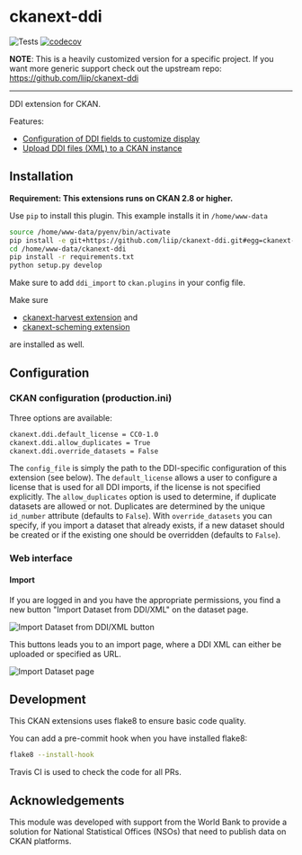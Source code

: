 ckanext-ddi
===========

![Tests](https://github.com/okfn/ckanext-ddi/workflows/Tests/badge.svg?branch=master)
[![codecov](https://codecov.io/gh/okfn/ckanext-ddi/branch/master/graph/badge.svg?token=64CxGCG5z4)](https://codecov.io/gh/okfn/ckanext-ddi)

**NOTE**: This is a heavily customized version for a specific project. If you want more generic support check out the upstream repo: https://github.com/liip/ckanext-ddi

---


DDI extension for CKAN.

Features:

* [Configuration of DDI fields to customize display](#configuration)
* [Upload DDI files (XML) to a CKAN instance](#import)


## Installation

**Requirement: This extensions runs on CKAN 2.8 or higher.**

Use `pip` to install this plugin. This example installs it in `/home/www-data`

```bash
source /home/www-data/pyenv/bin/activate
pip install -e git+https://github.com/liip/ckanext-ddi.git#egg=ckanext-ddi --src /home/www-data
cd /home/www-data/ckanext-ddi
pip install -r requirements.txt
python setup.py develop
```

Make sure to add `ddi_import` to `ckan.plugins` in your config file.

Make sure

* [ckanext-harvest extension](https://github.com/ckan/ckanext-harvest) and
* [ckanext-scheming extension](https://github.com/ckan/ckanext-scheming)

are installed as well.

## Configuration

### CKAN configuration (production.ini)
Three options are available:

```bash
ckanext.ddi.default_license = CC0-1.0
ckanext.ddi.allow_duplicates = True
ckanext.ddi.override_datasets = False
```

The `config_file` is simply the path to the DDI-specific configuration of this extension (see below).
The `default_license` allows a user to configure a license that is used for all DDI imports, if the license is not specified explicitly.
The `allow_duplicates` option is used to determine, if duplicate datasets are allowed or not. Duplicates are determined by the unique `id_number` attribute (defaults to `False`).
With `override_datasets` you can specify, if you import a dataset that already exists, if a new dataset should be created or if the existing one should be overridden (defaults to `False`).

### Web interface

#### Import

If you are logged in and you have the appropriate permissions, you find a new button "Import Dataset from DDI/XML" on the dataset page.

![Import Dataset from DDI/XML button](https://raw.github.com/liip/ckanext-ddi/master/screenshots/add_dataset_button.png)

This buttons leads you to an import page, where a DDI XML can either be uploaded or specified as URL.

![Import Dataset page](https://raw.github.com/liip/ckanext-ddi/master/screenshots/import_dataset.png)



## Development

This CKAN extensions uses flake8 to ensure basic code quality.

You can add a pre-commit hook when you have installed flake8:

```bash
flake8 --install-hook
```

Travis CI is used to check the code for all PRs.

## Acknowledgements

This module was developed with support from the World Bank to provide a solution for National Statistical Offices (NSOs) that need to publish data on CKAN platforms.
